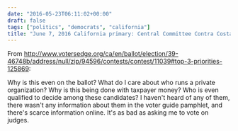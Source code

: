 ```yaml
---
date: "2016-05-23T06:11:02+00:00"
draft: false
tags: ["politics", "democrats", "california"]
title: "June 7, 2016 California primary: Central Committee Contra Costa County Democratic Party, district 2"
---
```

From http://www.votersedge.org/ca/en/ballot/election/39-46748b/address/null/zip/94596/contests/contest/11039#top-3-priorities-125869:

Why is this even on the ballot? What do I care about who runs a private organization? Why is this being done with taxpayer money? Who is even qualified to decide among these candidates? I haven't heard of any of them, there wasn't any information about them in the voter guide pamphlet, and there's scarce information online. It's as bad as asking me to vote on judges.

